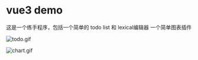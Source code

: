 # vue3 demo
这是一个练手程序，包括一个简单的 todo list 和 lexical编辑器 一个简单图表插件

![todo.gif](https://postimg.cc/1nbf3JQ6)

![chart.gif](https://postimg.cc/JtBs2VNQ)